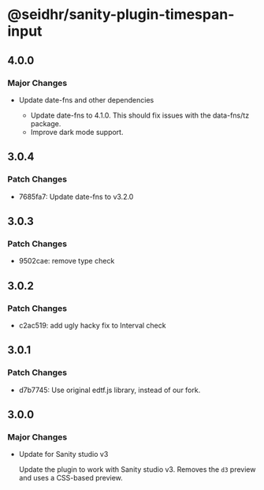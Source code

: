 # @seidhr/sanity-plugin-timespan-input

## 4.0.0

### Major Changes

- Update date-fns and other dependencies

  - Update date-fns to 4.1.0. This should fix issues with the data-fns/tz package.
  - Improve dark mode support.

## 3.0.4

### Patch Changes

- 7685fa7: Update date-fns to v3.2.0

## 3.0.3

### Patch Changes

- 9502cae: remove type check

## 3.0.2

### Patch Changes

- c2ac519: add ugly hacky fix to Interval check

## 3.0.1

### Patch Changes

- d7b7745: Use original edtf.js library, instead of our fork.

## 3.0.0

### Major Changes

- Update for Sanity studio v3

  Update the plugin to work with Sanity studio v3. Removes the `d3` preview and uses a CSS-based preview.
